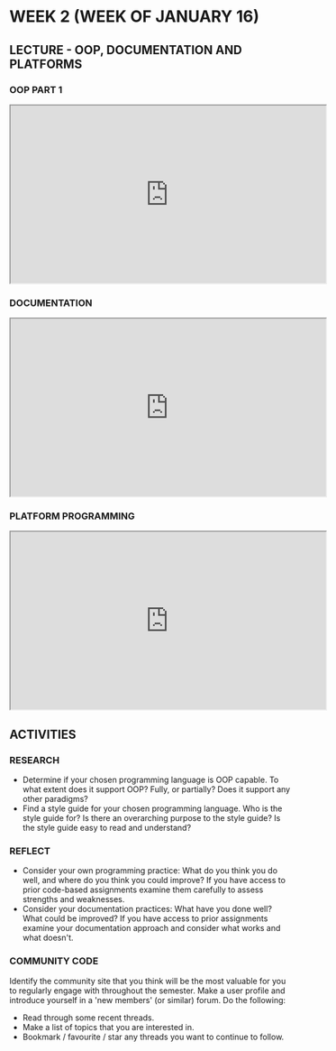 <!-- # ![Programming for Mobile App Development](images/1366x768-kotlin2022_2.png) -->

# WEEK 2 (WEEK OF JANUARY 16)
## LECTURE - OOP, DOCUMENTATION AND PLATFORMS
### OOP PART 1
<div class="video-container-16by9"><iframe width="560" height="315" src="https://www.youtube.com/embed/hdVYcOgNKfc"></iframe></div>

### DOCUMENTATION
<div class="video-container-16by9"><iframe width="560" height="315" src="https://youtube.com/embed/S83xOCKfbTg"></iframe></div>

### PLATFORM PROGRAMMING
<div class="video-container-16by9"><iframe width="560" height="315" src="https://youtube.com/embed/rPXznuTzayo"></iframe></div>

## ACTIVITIES
### RESEARCH
- Determine if your chosen programming language is OOP capable. To what extent does it support OOP? Fully, or partially? Does it support any other paradigms? 
- Find a style guide for your chosen programming language. Who is the style guide for? Is there an overarching purpose to the style guide? Is the style guide easy to read and understand? 

### REFLECT
- Consider your own programming practice: What do you think you do well, and where do you think you could improve? If you have access to prior code-based assignments examine them carefully to assess strengths and weaknesses.
- Consider your documentation practices: What have you done well? What could be improved? If you have access to prior assignments examine your documentation approach and consider what works and what doesn't.

### COMMUNITY CODE
Identify the community site that you think will be the most valuable for you to regularly engage with throughout the semester. Make a user profile and introduce yourself in a 'new members' (or similar) forum. Do the following:
- Read through some recent threads.
- Make a list of topics that you are interested in.
- Bookmark / favourite / star any threads you want to continue to follow.
